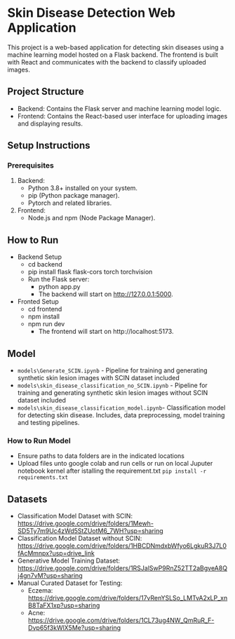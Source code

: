 # Skin Disease Detection Web Application

This project is a web-based application for detecting skin diseases using a machine learning model hosted on a Flask backend. The frontend is built with React and communicates with the backend to classify uploaded images.

## Project Structure

- Backend: Contains the Flask server and machine learning model logic.
- Frontend: Contains the React-based user interface for uploading images and displaying results.

## Setup Instructions
### Prerequisites

1. Backend:
    - Python 3.8+ installed on your system.
    - pip (Python package manager).
    - Pytorch and related libraries.
2. Frontend:
    - Node.js and npm (Node Package Manager).

## How to Run

- Backend Setup
    - cd backend
    - pip install flask flask-cors torch torchvision
    - Run the Flask server:
        - python app.py
        - The backend will start on http://127.0.0.1:5000.
- Fronted Setup
    - cd frontend
    - npm install
    - npm run dev
        - The frontend will start on http://localhost:5173.

## Model
- `models\Generate_SCIN.ipynb` - Pipeline for training and generating synthetic skin lesion images with SCIN dataset included
- `models\skin_disease_classification_no_SCIN.ipynb` - Pipeline for training and generating synthetic skin lesion images without SCIN dataset included
- `models\skin_disease_classification_model.ipynb`- Classification model for detecting skin disease. Includes, data preprocessing, model training and testing pipelines.

### How to Run Model
- Ensure paths to data folders are in the indicated locations
- Upload files unto google colab and run cells or run on local Juputer notebook kernel after istalling the requirement.txt `pip install -r requirements.txt`

## Datasets
- Classification Model Dataset with SCIN: https://drive.google.com/drive/folders/1Mewh-SD5Ty7m9Uc4zWd5StZUotM6_7WH?usp=sharing
- Classification Model Dataset without SCIN: https://drive.google.com/drive/folders/1HBCDNmdxbWfyo6LgkuR3J7L0fAcMmnpx?usp=drive_link
- Generative Model Training Dataset: https://drive.google.com/drive/folders/1RSJalSwP9RnZ52TT2aBgveA8Qj4gn7vM?usp=sharing
- Manual Curated Dataset for Testing:
    - Eczema: https://drive.google.com/drive/folders/17vRenYSLSo_LMTvA2xLP_xnB8TaFX1xp?usp=sharing
    - Acne: https://drive.google.com/drive/folders/1CL73ug4NW_QmRuR_F-Dvp65f3kWlX5Me?usp=sharing